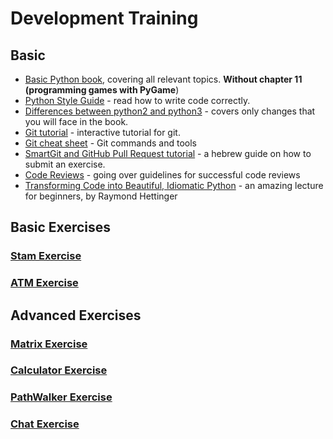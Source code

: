 # Development Training

## Basic

* [Basic Python book](https://data.cyber.org.il/python/python_book.pdf), covering all relevant topics. **Without chapter 11 (programming games with PyGame**)
* [Python Style Guide](Style_Guide.md) - read how to write code correctly.
* [Differences between python2 and python3](https://docs.google.com/document/d/1j4o4miSjwVqJiJQ3MBguWVyEDT-0sr04RKkgeljeLT8/) - covers only changes that you will face in the book.
* [Git tutorial](https://learngitbranching.js.org/) - interactive tutorial for git.
* [Git cheat sheet](https://github.github.com/training-kit/downloads/github-git-cheat-sheet.pdf) - Git commands and tools
* [SmartGit and GitHub Pull Request tutorial](https://docs.google.com/document/d/19Hu4IxqJXdJYVHWpzRMOam7iFhL11bKBEv5tB7StHag/edit?usp=sharing) - a hebrew guide on how to submit an exercise.
* [Code Reviews](https://v1.overleaf.com/articles/code-reviews/vtnrhxccmspp.pdf) -  going over guidelines for successful code reviews
* [Transforming Code into Beautiful, Idiomatic Python](https://www.youtube.com/watch?v=OSGv2VnC0go) - an amazing lecture for beginners, by Raymond Hettinger

## Basic Exercises

### [Stam Exercise](basic/stam/README.md)
### [ATM Exercise](basic/atm/README.md)

## Advanced Exercises

### [Matrix Exercise](advanced/matrix/README.md)
### [Calculator Exercise](advanced/calculator/README.md)
### [PathWalker Exercise](advanced/path_walker/README.md)
### [Chat Exercise](advanced/chat/README.md)
